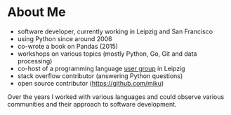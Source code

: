 # About Me

* software developer, currently working in Leipzig and San Francisco
* using Python since around 2006
* co-wrote a book on Pandas (2015)
* workshops on various topics (mostly Python, Go, Git and data processing)
* co-host of a programming language [user group](https://golangleipzig.space/) in Leipzig
* stack overflow contributor (answering Python questions)
* open source contributor (https://github.com/miku)

Over the years I worked with various languages and could observe various
communities and their approach to software development.
